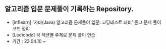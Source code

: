 ## 알고리즘 입문 문제풀이 기록하는 Repository.

* [inflearn] '자바(Java) 알고리즘 문제풀이 입문: 코딩테스트 대비' 듣고 문제 풀이 코드 정리
* [Leetcode] 각 섹션별 주제로 문제 풀이 연습
* 기간 : 23.04.10 ~

